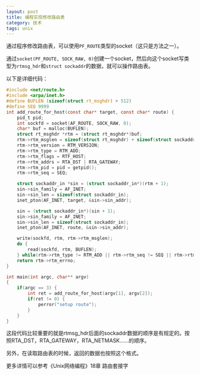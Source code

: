 ```yaml
---
layout: post
title: 编程实现修改路由表
category: 技术
tags: unix
---
```


通过程序修改路由表，可以使用`PF_ROUTE`类型的socket（这只是方法之一）。

通过`socket(PF_ROUTE, SOCK_RAW, 0)`创建一个socket，然后向这个socket写类型为`rtmsg_hdr`和`struct sockaddr`的数据，就可以操作路由表。

以下是详细代码：


```c
#include <net/route.h>
#include <arpa/inet.h>
#define BUFLEN (sizeof(struct rt_msghdr) + 512)
#define SEQ 9999
int add_route_for_host(const char* target, const char* route) {
	pid_t pid;
	int sockfd = socket(AF_ROUTE, SOCK_RAW, 0);
	char* buf = malloc(BUFLEN);
	struct rt_msghdr *rtm = (struct rt_msghdr*)buf;
	rtm->rtm_msglen = sizeof(struct rt_msghdr) + sizeof(struct sockaddr_in) * 2;
	rtm->rtm_version = RTM_VERSION;
	rtm->rtm_type = RTM_ADD;
	rtm->rtm_flags = RTF_HOST;
	rtm->rtm_addrs = RTA_DST | RTA_GATEWAY;
	rtm->rtm_pid = pid = getpid();
	rtm->rtm_seq = SEQ;

	struct sockaddr_in *sin = (struct sockaddr_in*)(rtm + 1);
	sin->sin_family = AF_INET;
	sin->sin_len = sizeof(struct sockaddr_in);
	inet_pton(AF_INET, target, &sin->sin_addr);

	sin = (struct sockaddr_in*)(sin + 1);
	sin->sin_family = AF_INET;
	sin->sin_len = sizeof(struct sockaddr_in);
	inet_pton(AF_INET, route, &sin->sin_addr);

	write(sockfd, rtm, rtm->rtm_msglen);
	do {
		read(sockfd, rtm, BUFLEN);
	} while(rtm->rtm_type != RTM_ADD || rtm->rtm_seq != SEQ || rtm->rtm_pid != pid);
	return rtm->rtm_errno;
}

int main(int argc, char** argv) 
{
	if(argc == 3) {
		int ret = add_route_for_host(argv[1], argv[2]);
		if(ret != 0) {
			perror("setup route");
		}
	}
}
```

这段代码比较重要的就是rtmsg_hdr后面的sockaddr数据的顺序是有规定的。按照RTA_DST，RTA_GATEWAY，RTA_NETMASK……的顺序。

另外，在读取路由表的时候，返回的数据也按照这个格式。

更多详情可以参考《Unix网络编程》18章 路由套接字
